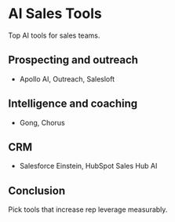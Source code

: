 # AI Sales Tools

Top AI tools for sales teams.

## Prospecting and outreach
- Apollo AI, Outreach, Salesloft

## Intelligence and coaching
- Gong, Chorus

## CRM
- Salesforce Einstein, HubSpot Sales Hub AI

## Conclusion
Pick tools that increase rep leverage measurably.
